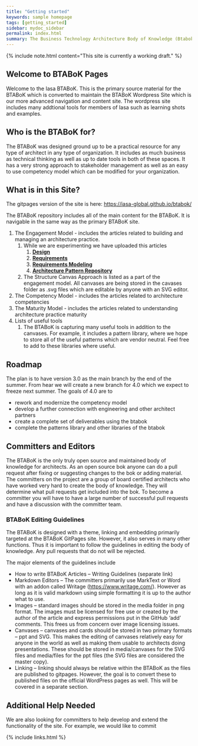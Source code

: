 ```yaml
---
title: "Getting started"
keywords: sample homepage
tags: [getting_started]
sidebar: mydoc_sidebar
permalink: index.html
summary: The Business Technology Architecture Body of Knowledge (Btabok) is a free public archive of IT architecture best practices, skills, and knowledge developed from the experience of individual and corporate members of Iasa, the world’s largest IT architecture professional organization.
---
```


{% include note.html content="This site is currently a working draft." %}

## Welcome to BTABoK Pages

Welcome to the Iasa BTABoK. This is the primary source material for the BTABoK which is converted to maintain the BTABoK Wordpress Site which is our more advanced navigation and content site. The wordpress site includes many addtional tools for members of Iasa such as learning shots and examples.

## Who is the BTABoK for?

The BTABoK was designed ground up to be a practical resource for any type of architect in any type of organization. It includes as much business as technical thinking as well as up to date tools in both of these spaces. It has a very strong approach to stakeholder management as well as an easy to use competency model which can be modified for your organization.

## What is in this Site?

The gitpages version of the site is here: https://iasa-global.github.io/btabok/

The BTABoK repository includes all of the main content for the BTABoK. It is navigable in the same way as the primary BTABoK site.

1. The Engagement Model - includes the articles related to building and managing an architecture practice.
   1. While we are experimenting we have uploaded this articles
      1. [**Design**](pages/btabok/design.md) 
      2. [**Requirements**](pages/btabok/requirements.md)
      3. [**Requirements Modeling**](pages/btabok/requirements_modeling.md)
      4. [**Architecture Pattern Repository**](pages/btabok/architecture_pattern_repository.md)
   2. The Structure Canvas Approach is listed as a part of the engagement model. All canvases are being stored in the cavases folder as .svg files which are editable by anyone with an SVG editor.
2. The Competency Model - includes the articles related to architecture competencies
3. The Maturity Model - includes the articles related to understanding architecture practice maturity
4. Lists of useful tools
   1. The BTABoK is capturing many useful tools in addition to the canvases. For example, it includes a pattern library, where we hope to store all of the useful patterns which are vendor neutral. Feel free to add to these libraries where useful.

## Roadmap

The plan is to have version 3.0 as the main branch by the end of the summer. From hear we will create a new branch for 4.0 which we expect to freeze next summer. The goals of 4.0 are to

- rework and modernize the competency model
- develop a further connection with engineering and other architect partners
- create a complete set of deliverables using the btabok
- complete the patterns library and other libraries of the btabok

## Committers and Editors

The BTABoK is the only truly open source and maintained body of knowledge for architects. As an open source bok anyone can do a pull request after fixing or suggesting changes to the bok or adding material. The committers on the project are a group of board certified architects who have worked very hard to create the body of knowledge. They will determine what pull requests get included into the bok. To become a committer you will have to have a large number of successful pull requests and have a discussion with the committer team.

### BTABoK Editing Guidelines

The BTABoK is designed with a theme, linking and embedding primarily targeted at the BTABoK GitPages site. However, it also serves in many other functions. Thus it is important to follow the guidelines in editing the body of knowledge. Any pull requests that do not will be rejected.

The major elements of the guidelines include

- How to write BTABoK Articles – Writing Guidelines (separate link)
- Markdown Editors – The committers primarily use MarkText or Word with an addon called Writage (<https://www.writage.com/>). However as long as it is valid markdown using simple formatting it is up to the author what to use.
- Images – standard images should be stored in the media folder in png format. The images must be licensed for free use or created by the author of the article and express permissions put in the GitHub ‘add’ comments. This frees us from concern over image licensing issues.
- Canvases – canvases and cards should be stored in two primary formats – ppt and SVG. This makes the editing of canvases relatively easy for anyone in the world as well as making them usable to architects doing presentations. These should be stored in media/canvases for the SVG files and media/files for the ppt files (the SVG files are considered the master copy).
- Linking – linking should always be relative within the BTABoK as the files are published to gitpages. However, the goal is to convert these to published files on the official WordPress pages as well. This will be covered in a separate section.

## Additional Help Needed

We are also looking for committers to help develop and extend the functionality of the site. For example, we would like to commit


{% include links.html %}
